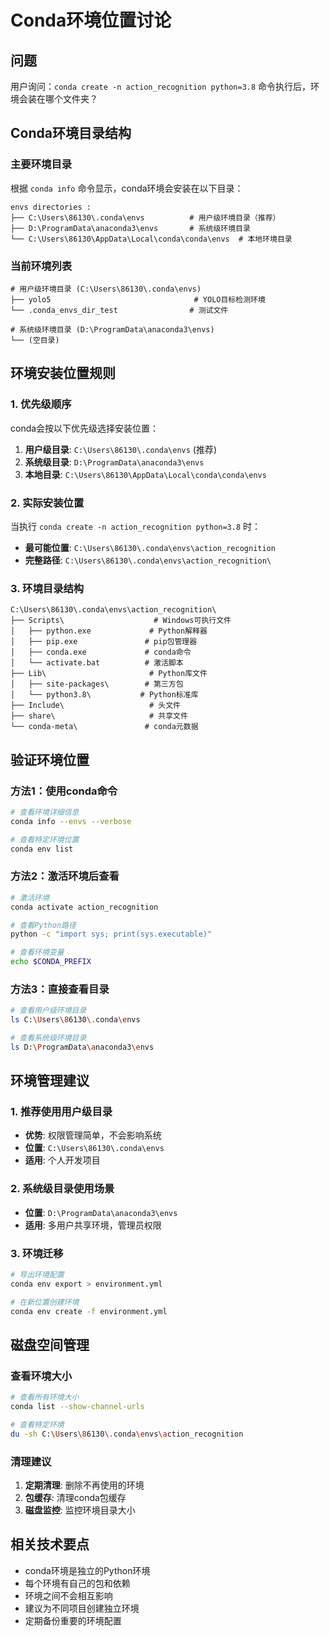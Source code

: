 # Conda环境位置讨论

## 问题
用户询问：`conda create -n action_recognition python=3.8` 命令执行后，环境会装在哪个文件夹？

## Conda环境目录结构

### 主要环境目录
根据 `conda info` 命令显示，conda环境会安装在以下目录：

```
envs directories : 
├── C:\Users\86130\.conda\envs          # 用户级环境目录（推荐）
├── D:\ProgramData\anaconda3\envs       # 系统级环境目录
└── C:\Users\86130\AppData\Local\conda\conda\envs  # 本地环境目录
```

### 当前环境列表
```
# 用户级环境目录 (C:\Users\86130\.conda\envs)
├── yolo5                                # YOLO目标检测环境
└── .conda_envs_dir_test                # 测试文件

# 系统级环境目录 (D:\ProgramData\anaconda3\envs)
└── (空目录)
```

## 环境安装位置规则

### 1. 优先级顺序
conda会按以下优先级选择安装位置：
1. **用户级目录**: `C:\Users\86130\.conda\envs` (推荐)
2. **系统级目录**: `D:\ProgramData\anaconda3\envs`
3. **本地目录**: `C:\Users\86130\AppData\Local\conda\conda\envs`

### 2. 实际安装位置
当执行 `conda create -n action_recognition python=3.8` 时：
- **最可能位置**: `C:\Users\86130\.conda\envs\action_recognition`
- **完整路径**: `C:\Users\86130\.conda\envs\action_recognition\`

### 3. 环境目录结构
```
C:\Users\86130\.conda\envs\action_recognition\
├── Scripts\                    # Windows可执行文件
│   ├── python.exe             # Python解释器
│   ├── pip.exe               # pip包管理器
│   ├── conda.exe             # conda命令
│   └── activate.bat          # 激活脚本
├── Lib\                       # Python库文件
│   ├── site-packages\        # 第三方包
│   └── python3.8\           # Python标准库
├── Include\                   # 头文件
├── share\                     # 共享文件
└── conda-meta\               # conda元数据
```

## 验证环境位置

### 方法1：使用conda命令
```bash
# 查看环境详细信息
conda info --envs --verbose

# 查看特定环境位置
conda env list
```

### 方法2：激活环境后查看
```bash
# 激活环境
conda activate action_recognition

# 查看Python路径
python -c "import sys; print(sys.executable)"

# 查看环境变量
echo $CONDA_PREFIX
```

### 方法3：直接查看目录
```bash
# 查看用户级环境目录
ls C:\Users\86130\.conda\envs

# 查看系统级环境目录
ls D:\ProgramData\anaconda3\envs
```

## 环境管理建议

### 1. 推荐使用用户级目录
- **优势**: 权限管理简单，不会影响系统
- **位置**: `C:\Users\86130\.conda\envs`
- **适用**: 个人开发项目

### 2. 系统级目录使用场景
- **位置**: `D:\ProgramData\anaconda3\envs`
- **适用**: 多用户共享环境，管理员权限

### 3. 环境迁移
```bash
# 导出环境配置
conda env export > environment.yml

# 在新位置创建环境
conda env create -f environment.yml
```

## 磁盘空间管理

### 查看环境大小
```bash
# 查看所有环境大小
conda list --show-channel-urls

# 查看特定环境
du -sh C:\Users\86130\.conda\envs\action_recognition
```

### 清理建议
1. **定期清理**: 删除不再使用的环境
2. **包缓存**: 清理conda包缓存
3. **磁盘监控**: 监控环境目录大小

## 相关技术要点

- conda环境是独立的Python环境
- 每个环境有自己的包和依赖
- 环境之间不会相互影响
- 建议为不同项目创建独立环境
- 定期备份重要的环境配置
